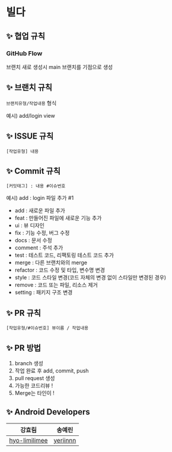 # 빌다

## ✨ 협업 규칙
### GitHub Flow
브랜치 새로 생성시 main 브랜치를 기점으로 생성

## ✨ 브랜치 규칙
`브랜치유형/작업내용` 형식

예시) add/login view

## ✨ ISSUE 규칙
`[작업유형] 내용 `

## ✨ Commit 규칙
`[커밋태그] : 내용 #이슈번호`

예시) add : login 파일 추가 #1

- add : 새로운 파일 추가
- feat : 만들어진 파일에 새로운 기능 추가
- ui : 뷰 디자인
- fix : 기능 수정, 버그 수정
- docs : 문서 수정
- comment : 주석 추가
- test : 테스트 코드, 리팩토링 테스트 코드 추가
- merge : 다른 브랜치와의 merge
- refactor : 코드 수정 및 타입, 변수명 변경
- style : 코드 스타일 변경(코드 자체의 변경 없이 스타일만 변경된 경우)
- remove : 코드 또는 파일, 리소스 제거
- setting : 패키지 구조 변경

## ✨ PR 규칙
`[작업유형/#이슈번호] 뷰이름 / 작업내용`

## ✨ PR 방법
1) branch 생성
2) 작업 완료 후 add, commit, push
3) pull request 생성
4) 가능한 코드리뷰 !
5) Merge는 타인이 !

## ✨ Android Developers
|  강효림  |   송예린   | 
|:---------:|:-----------------------------------------------------:|
| [hyo-limilimee](https://github.com/hyo-limilimee) | [yeriinnn](https://github.com/yeriinnn) |

